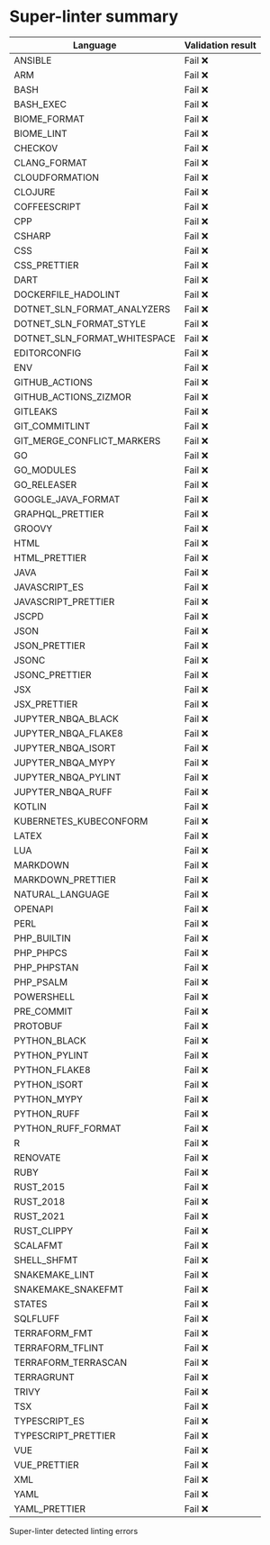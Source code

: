 # Super-linter summary

<!-- textlint-disable terminology -->

| Language                     | Validation result |
| ---------------------------- | ----------------- |
| ANSIBLE                      | Fail ❌           |
| ARM                          | Fail ❌           |
| BASH                         | Fail ❌           |
| BASH_EXEC                    | Fail ❌           |
| BIOME_FORMAT                 | Fail ❌           |
| BIOME_LINT                   | Fail ❌           |
| CHECKOV                      | Fail ❌           |
| CLANG_FORMAT                 | Fail ❌           |
| CLOUDFORMATION               | Fail ❌           |
| CLOJURE                      | Fail ❌           |
| COFFEESCRIPT                 | Fail ❌           |
| CPP                          | Fail ❌           |
| CSHARP                       | Fail ❌           |
| CSS                          | Fail ❌           |
| CSS_PRETTIER                 | Fail ❌           |
| DART                         | Fail ❌           |
| DOCKERFILE_HADOLINT          | Fail ❌           |
| DOTNET_SLN_FORMAT_ANALYZERS  | Fail ❌           |
| DOTNET_SLN_FORMAT_STYLE      | Fail ❌           |
| DOTNET_SLN_FORMAT_WHITESPACE | Fail ❌           |
| EDITORCONFIG                 | Fail ❌           |
| ENV                          | Fail ❌           |
| GITHUB_ACTIONS               | Fail ❌           |
| GITHUB_ACTIONS_ZIZMOR        | Fail ❌           |
| GITLEAKS                     | Fail ❌           |
| GIT_COMMITLINT               | Fail ❌           |
| GIT_MERGE_CONFLICT_MARKERS   | Fail ❌           |
| GO                           | Fail ❌           |
| GO_MODULES                   | Fail ❌           |
| GO_RELEASER                  | Fail ❌           |
| GOOGLE_JAVA_FORMAT           | Fail ❌           |
| GRAPHQL_PRETTIER             | Fail ❌           |
| GROOVY                       | Fail ❌           |
| HTML                         | Fail ❌           |
| HTML_PRETTIER                | Fail ❌           |
| JAVA                         | Fail ❌           |
| JAVASCRIPT_ES                | Fail ❌           |
| JAVASCRIPT_PRETTIER          | Fail ❌           |
| JSCPD                        | Fail ❌           |
| JSON                         | Fail ❌           |
| JSON_PRETTIER                | Fail ❌           |
| JSONC                        | Fail ❌           |
| JSONC_PRETTIER               | Fail ❌           |
| JSX                          | Fail ❌           |
| JSX_PRETTIER                 | Fail ❌           |
| JUPYTER_NBQA_BLACK           | Fail ❌           |
| JUPYTER_NBQA_FLAKE8          | Fail ❌           |
| JUPYTER_NBQA_ISORT           | Fail ❌           |
| JUPYTER_NBQA_MYPY            | Fail ❌           |
| JUPYTER_NBQA_PYLINT          | Fail ❌           |
| JUPYTER_NBQA_RUFF            | Fail ❌           |
| KOTLIN                       | Fail ❌           |
| KUBERNETES_KUBECONFORM       | Fail ❌           |
| LATEX                        | Fail ❌           |
| LUA                          | Fail ❌           |
| MARKDOWN                     | Fail ❌           |
| MARKDOWN_PRETTIER            | Fail ❌           |
| NATURAL_LANGUAGE             | Fail ❌           |
| OPENAPI                      | Fail ❌           |
| PERL                         | Fail ❌           |
| PHP_BUILTIN                  | Fail ❌           |
| PHP_PHPCS                    | Fail ❌           |
| PHP_PHPSTAN                  | Fail ❌           |
| PHP_PSALM                    | Fail ❌           |
| POWERSHELL                   | Fail ❌           |
| PRE_COMMIT                   | Fail ❌           |
| PROTOBUF                     | Fail ❌           |
| PYTHON_BLACK                 | Fail ❌           |
| PYTHON_PYLINT                | Fail ❌           |
| PYTHON_FLAKE8                | Fail ❌           |
| PYTHON_ISORT                 | Fail ❌           |
| PYTHON_MYPY                  | Fail ❌           |
| PYTHON_RUFF                  | Fail ❌           |
| PYTHON_RUFF_FORMAT           | Fail ❌           |
| R                            | Fail ❌           |
| RENOVATE                     | Fail ❌           |
| RUBY                         | Fail ❌           |
| RUST_2015                    | Fail ❌           |
| RUST_2018                    | Fail ❌           |
| RUST_2021                    | Fail ❌           |
| RUST_CLIPPY                  | Fail ❌           |
| SCALAFMT                     | Fail ❌           |
| SHELL_SHFMT                  | Fail ❌           |
| SNAKEMAKE_LINT               | Fail ❌           |
| SNAKEMAKE_SNAKEFMT           | Fail ❌           |
| STATES                       | Fail ❌           |
| SQLFLUFF                     | Fail ❌           |
| TERRAFORM_FMT                | Fail ❌           |
| TERRAFORM_TFLINT             | Fail ❌           |
| TERRAFORM_TERRASCAN          | Fail ❌           |
| TERRAGRUNT                   | Fail ❌           |
| TRIVY                        | Fail ❌           |
| TSX                          | Fail ❌           |
| TYPESCRIPT_ES                | Fail ❌           |
| TYPESCRIPT_PRETTIER          | Fail ❌           |
| VUE                          | Fail ❌           |
| VUE_PRETTIER                 | Fail ❌           |
| XML                          | Fail ❌           |
| YAML                         | Fail ❌           |
| YAML_PRETTIER                | Fail ❌           |

<!-- textlint-enable terminology -->

Super-linter detected linting errors
